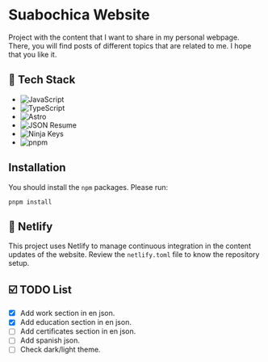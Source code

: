 Suabochica Website
==================

Project with the content that I want to share in my personal webpage. There, you will find posts of different topics that are related to me. I hope that you like it.

🧰 Tech Stack
-------------

- ![JavaScript](https://www.javascript.com/)
- ![TypeScript](https://www.typescriptlang.org/)
- ![Astro](https://astro.build/)
- ![JSON Resume](https://jsonresume.org)
- ![Ninja Keys](https://github.com/ssleptsov/ninja-keys)
- ![pnpm](https://pnpm.io/)

Installation
-------------

You should install the `npm` packages. Please run:

    pnpm install

🚀 Netlify
--------

This project uses Netlify to manage continuous integration in the content updates of the website. Review the `netlify.toml` file to know the repository setup.

☑️ TODO List
-----------

- [x] Add work section in en json.
- [x] Add education section in en json.
- [ ] Add certificates section in en json.
- [ ] Add spanish json.
- [ ] Check dark/light theme.
